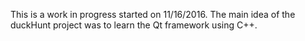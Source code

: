 This is a work in progress started on 11/16/2016. The main idea of the duckHunt project was to learn the Qt framework using C++. 

